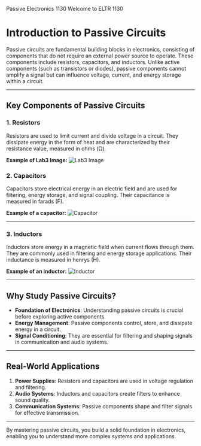 Passive Electronics 1130
Welcome to ELTR 1130 

# Introduction to Passive Circuits

Passive circuits are fundamental building blocks in electronics, consisting of components that do not require an external power source to operate. These components include resistors, capacitors, and inductors. Unlike active components (such as transistors or diodes), passive components cannot amplify a signal but can influence voltage, current, and energy storage within a circuit.

---

## Key Components of Passive Circuits

### 1. Resistors
Resistors are used to limit current and divide voltage in a circuit. They dissipate energy in the form of heat and are characterized by their resistance value, measured in ohms (Ω).

**Example of Lab3 Image:**
![Lab3 Image](./Lab3.jpg)

### 2. Capacitors
Capacitors store electrical energy in an electric field and are used for filtering, energy storage, and signal coupling. Their capacitance is measured in farads (F).

**Example of a capacitor:**
![Capacitor](https://upload.wikimedia.org/wikipedia/commons/thumb/4/4d/Electrolytic_capacitors.jpg/320px-Electrolytic_capacitors.jpg)

---

### 3. Inductors
Inductors store energy in a magnetic field when current flows through them. They are commonly used in filtering and energy storage applications. Their inductance is measured in henrys (H).

**Example of an inductor:**
![Inductor](https://upload.wikimedia.org/wikipedia/commons/thumb/2/22/Inductors.jpg/320px-Inductors.jpg)

---

## Why Study Passive Circuits?

- **Foundation of Electronics**: Understanding passive circuits is crucial before exploring active components.
- **Energy Management**: Passive components control, store, and dissipate energy in a circuit.
- **Signal Conditioning**: They are essential for filtering and shaping signals in communication and audio systems.

---

## Real-World Applications

1. **Power Supplies**: Resistors and capacitors are used in voltage regulation and filtering.
2. **Audio Systems**: Inductors and capacitors create filters to enhance sound quality.
3. **Communication Systems**: Passive components shape and filter signals for effective transmission.

---

By mastering passive circuits, you build a solid foundation in electronics, enabling you to understand more complex systems and applications.
